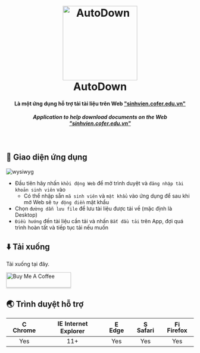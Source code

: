 ﻿
<h1 align="center">
  <br>
  <a href="https://github.com/thanhhuy114/AutoDown"><img src="./AutoDown/chu H.ico" alt="AutoDown" width="200"></a>
  <br>
  AutoDown
  <br>
</h1>

<h4 align="center">Là một ứng dụng hỗ trợ tải tài liệu trên Web <a href="sinhvien.cofer.edu.vn" target="_blank">"sinhvien.cofer.edu.vn"</a></h4>
<h5 align="center">Application to help download documents on the Web  <a href="sinhvien.cofer.edu.vn" target="_blank">"sinhvien.cofer.edu.vn"</a></h5>

<br>

## 📖 Giao diện ứng dụng

![wysiwyg](https://res.cloudinary.com/dvrzyngox/image/upload/v1726079670/auto_down/ui_app.png)

* Đầu tiên hãy nhấn `khởi động Web` để mở trình duyệt và `đăng nhập tài khoản sinh viên` vào
  - Có thể nhập sẵn `mã sinh viên` và `mật khẩu` vào ứng dụng để sau khi mở Web sẽ `tự động điền` mật khẩu
* Chọn `đường dẫn lưu file` để lưu tài liệu được tải về (mặc định là Desktop)
* `Điều hướng` đến tài liệu cần tải và nhấn `Bắt đầu tải` trên App, đợi quá trình hoàn tất và tiếp tục tải nếu muốn

## ⬇️ Tải xuống
Tải xuống tại đây.

<a href="https://github.com/thanhhuy114/AutoDown/releases/download/v2.0.0/setup.msi" target="_blank"><img src="https://static.vecteezy.com/system/resources/previews/012/243/354/non_2x/text-download-icon-design-free-png.png" alt="Buy Me A Coffee" style="height: 41px !important;width: 174px !important;box-shadow: 0px 3px 2px 0px rgba(190, 190, 190, 0.5) !important;-webkit-box-shadow: 0px 3px 2px 0px rgba(190, 190, 190, 0.5) !important;" ></a>

## 🌏 Trình duyệt hỗ trợ

| <img src="https://user-images.githubusercontent.com/1215767/34348387-a2e64588-ea4d-11e7-8267-a43365103afe.png" alt="Chrome" width="16px" height="16px" /> Chrome | <img src="https://user-images.githubusercontent.com/1215767/34348590-250b3ca2-ea4f-11e7-9efb-da953359321f.png" alt="IE" width="16px" height="16px" /> Internet Explorer | <img src="https://user-images.githubusercontent.com/1215767/34348380-93e77ae8-ea4d-11e7-8696-9a989ddbbbf5.png" alt="Edge" width="16px" height="16px" /> Edge | <img src="https://user-images.githubusercontent.com/1215767/34348394-a981f892-ea4d-11e7-9156-d128d58386b9.png" alt="Safari" width="16px" height="16px" /> Safari | <img src="https://user-images.githubusercontent.com/1215767/34348383-9e7ed492-ea4d-11e7-910c-03b39d52f496.png" alt="Firefox" width="16px" height="16px" /> Firefox |
| :---------: | :---------: | :---------: | :---------: | :---------: |
| Yes | 11+ | Yes | Yes | Yes |

